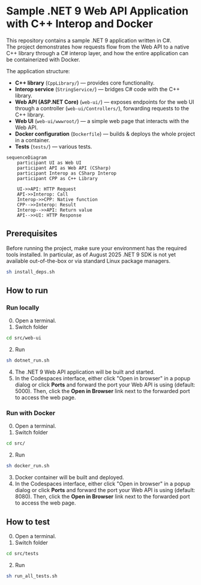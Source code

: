 
# Sample .NET 9 Web API Application with C++ Interop and Docker

This repository contains a sample .NET 9 application written in C#.  
The project demonstrates how requests flow from the Web API to a native C++ library through a C# interop layer, and how the entire application can be containerized with Docker.

The application structure:
- **C++ library** (`CppLibrary/`) — provides core functionality.
- **Interop service** (`StringService/`) — bridges C# code with the C++ library.
- **Web API (ASP.NET Core)** (`web-ui/`) — exposes endpoints for the web UI through a controller (`web-ui/Controllers/`), forwarding requests to the C++ library.
- **Web UI** (`web-ui/wwwroot/`) — a simple web page that interacts with the Web API.
- **Docker configuration** (`Dockerfile`) — builds & deploys the whole project in a container.
- **Tests** (`tests/`) — various tests.

```mermaid
sequenceDiagram
    participant UI as Web UI
    participant API as Web API (CSharp)
    participant Interop as CSharp Interop
    participant CPP as C++ Library

    UI->>API: HTTP Request
    API->>Interop: Call
    Interop->>CPP: Native function
    CPP-->>Interop: Result
    Interop-->>API: Return value
    API-->>UI: HTTP Response
```

## Prerequisites

Before running the project, make sure your environment has the required tools installed. In particular, as of August 2025 .NET 9 SDK is not yet available out-of-the-box or via standard Linux package managers. 

```bash
sh install_deps.sh
```

## How to run

### Run locally

0. Open a terminal.
1. Switch folder
```bash 
cd src/web-ui
```
2. Run 
```bash 
sh dotnet_run.sh
``` 
4. The .NET 9 Web API application will be built and started.
5. In the Codespaces interface, either click "Open in browser" in a popup dialog or click **Ports** and forward the port your Web API is using (default: 5000). Then, click the **Open in Browser** link next to the forwarded port to access the web page.

### Run with Docker

0. Open a terminal.
1. Switch folder
```bash
cd src/
```
2. Run 
```bash 
sh docker_run.sh
```
3. Docker container will be built and deployed.
4. In the Codespaces interface, either click "Open in browser" in a popup dialog or click **Ports** and forward the port your Web API is using (default: 8080). Then, click the **Open in Browser** link next to the forwarded port to access the web page.

## How to test

0. Open a terminal.
1. Switch folder
```bash
cd src/tests
```
2. Run
```bash 
sh run_all_tests.sh
```
